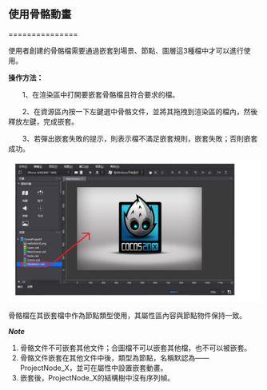 ## 使用骨骼動畫 ##
===============

使用者創建的骨骼檔需要通過嵌套到場景、節點、圖層這3種檔中才可以進行使用。

**操作方法：**

&emsp;&emsp;1、在渲染區中打開要嵌套骨骼檔且符合要求的檔。

&emsp;&emsp;2、在資源區內按一下左鍵選中骨骼文件，並將其拖拽到渲染區的檔內，然後釋放左鍵，完成嵌套。

&emsp;&emsp;3、若彈出嵌套失敗的提示，則表示檔不滿足嵌套規則，嵌套失敗；否則嵌套成功。

   ![Image](res/tuo.jpg)

骨骼檔在其嵌套檔中作為節點類型使用，其屬性區內容與節點物件保持一致。

***Note***

1. 骨骼文件不可嵌套其他文件；合圖檔不可以嵌套其他檔，也不可以被嵌套。
2. 骨骼文件嵌套在其他文件中後，類型為節點，名稱默認為——ProjectNode_X，並可在屬性中設置嵌套動畫。
3. 嵌套後，ProjectNode_X的結構樹中沒有序列幀。
